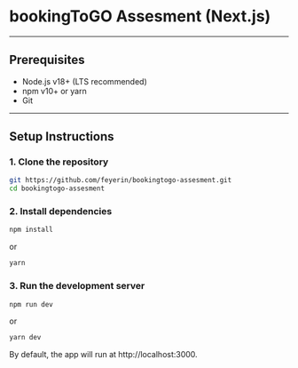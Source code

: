 # bookingToGO Assesment (Next.js)


---

## Prerequisites

- Node.js v18+ (LTS recommended)
- npm v10+ or yarn
- Git

---

## Setup Instructions

### 1. Clone the repository

```bash
git https://github.com/feyerin/bookingtogo-assesment.git
cd bookingtogo-assesment
```


### 2. Install dependencies
```bash
npm install
```
or 
```bash
yarn
```
### 3. Run the development server
```bash
npm run dev
```
or 
```bash
yarn dev
```
By default, the app will run at http://localhost:3000.
